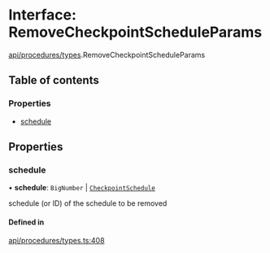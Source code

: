 # Interface: RemoveCheckpointScheduleParams

[api/procedures/types](../wiki/api.procedures.types).RemoveCheckpointScheduleParams

## Table of contents

### Properties

- [schedule](../wiki/api.procedures.types.RemoveCheckpointScheduleParams#schedule)

## Properties

### schedule

• **schedule**: `BigNumber` \| [`CheckpointSchedule`](../wiki/api.entities.CheckpointSchedule.CheckpointSchedule)

schedule (or ID) of the schedule to be removed

#### Defined in

[api/procedures/types.ts:408](https://github.com/PolymathNetwork/polymesh-sdk/blob/49113a20/src/api/procedures/types.ts#L408)
